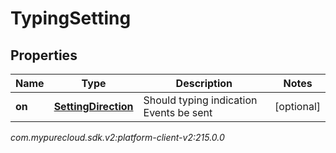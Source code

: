 # TypingSetting


## Properties

| Name | Type | Description | Notes |
| ------------ | ------------- | ------------- | ------------- |
| **on** | [**SettingDirection**](SettingDirection) | Should typing indication Events be sent |  [optional] |




_com.mypurecloud.sdk.v2:platform-client-v2:215.0.0_
